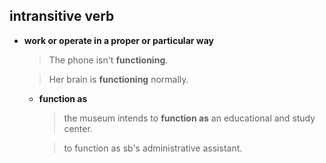 ## intransitive verb
- **work or operate in a proper or particular way**
  
  > The phone isn't __functioning__.

  > Her brain is __functioning__ normally.

  - **function as**
    > the museum intends to __function as__ an educational and study center.

    > to function as sb's administrative assistant.
